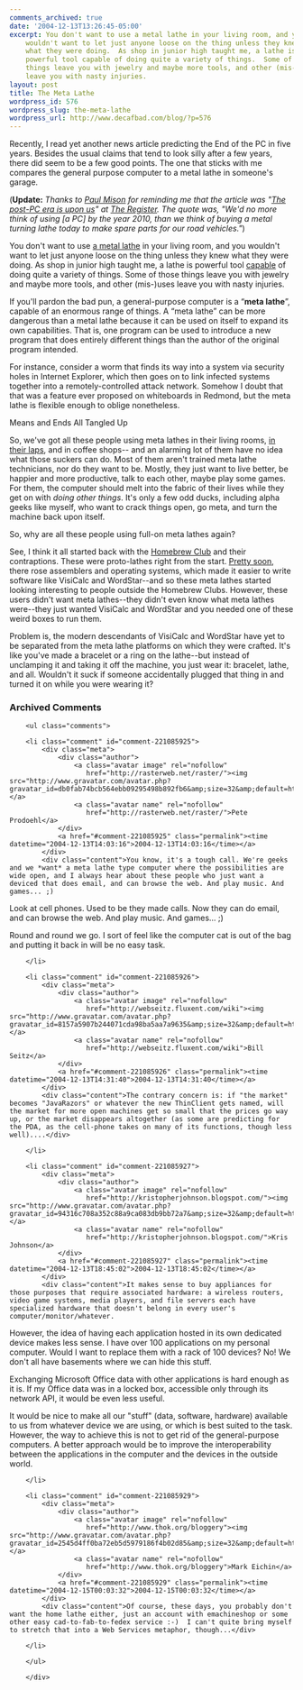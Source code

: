 ```yaml
---
comments_archived: true
date: '2004-12-13T13:26:45-05:00'
excerpt: You don't want to use a metal lathe in your living room, and you
    wouldn't want to let just anyone loose on the thing unless they knew
    what they were doing.  As shop in junior high taught me, a lathe is
    powerful tool capable of doing quite a variety of things.  Some of those
    things leave you with jewelry and maybe more tools, and other (mis-)uses
    leave you with nasty injuries.
layout: post
title: The Meta Lathe
wordpress_id: 576
wordpress_slug: the-meta-lathe
wordpress_url: http://www.decafbad.com/blog/?p=576
---
```

Recently, I read yet another news article predicting the End of the PC in five years.  Besides the usual claims that tend to look silly after a few years, there did seem to be a few good points.  The one that sticks with me compares the general purpose computer to a metal lathe in someone's garage.  

(**Update:** *Thanks to [Paul Mison](http://husk.org/blog/) for reminding me that the article was "[The post-PC era is upon us](http://www.theregister.co.uk/2004/12/06/post_pc_era/)" at [The Register](http://www.theregister.co.uk/).  The quote was, "We'd no more think of using [a PC] by the year 2010, than we think of buying a metal turning lathe today to make spare parts for our road vehicles."*)

You don't want to use [a metal lathe][metallathepic] in your living room, and you wouldn't want to let just anyone loose on the thing unless they knew what they were doing.  As shop in junior high taught me, a lathe is powerful tool [capable][metallathe] of doing quite a variety of things.  Some of those things leave you with jewelry and maybe more tools, and other (mis-)uses leave you with nasty injuries.

If you'll pardon the bad pun, a general-purpose computer is a &#8220;**meta lathe**&#8221;, capable of an enormous range of things.  A &#8220;meta lathe&#8221; can be more dangerous than a metal lathe because it can be used on itself to expand its own capabilities.  That is, one program can be used to introduce a new program that does entirely different things than the author of the original program intended.

For instance, consider a worm that finds its way into a system via security holes in Internet Explorer, which then goes on to link infected systems together into a remotely-controlled attack network.  Somehow I doubt that that was a feature ever proposed on whiteboards in Redmond, but the meta lathe is flexible enough to oblige nonetheless.

Means and Ends All Tangled Up

So, we've got all these people using meta lathes in their living rooms, [in their laps][laptops], and in coffee shops-- and an alarming lot of them have no idea what those suckers can do.  Most of them aren't trained meta lathe technicians, nor do they want to be.  Mostly, they just want to live better, be happier and more productive, talk to each other, maybe play some games.  For them, the computer should melt into the fabric of their lives while they get on with *doing other things*.  It's only a few odd ducks, including alpha geeks like myself, who want to crack things open, go meta, and turn the machine back upon itself.  

So, why are all these people using full-on meta lathes again?  

See, I think it all started back with the [Homebrew Club][homebrew] and their contraptions.  These were proto-lathes right from the start.  [Pretty soon][visicalc], there rose assemblers and operating systems, which made it easier to write software like VisiCalc and WordStar--and so these meta lathes started looking interesting to people outside the Homebrew Clubs.  However, these users didn't want meta lathes--they didn't even know what meta lathes were--they just wanted VisiCalc and WordStar and you needed one of these weird boxes to run them.  

Problem is, the modern descendants of VisiCalc and WordStar have yet to be separated from the meta lathe platforms on which they were crafted.  It's like you've made a bracelet or a ring on the lathe--but instead of unclamping it and taking it off the machine, you just wear it: bracelet, lathe, and all.  Wouldn't it suck if someone accidentally plugged that thing in and turned it on while you were wearing it?

[pacman]: http://www.geocities.jp/nchikada/pac/
[visicalc]: http://www.thocp.net/timeline/1978.htm
[homebrew]: http://www.thocp.net/timeline/1976.htm
[embeddedlinux]: http://www.linuxdevices.com/
[imovie]: http://www.apple.com/ilife/imovie/
[garageband]: http://www.apple.com/ilife/garageband/
[metallathe]: http://www.baileycraft.com/spsd400.htm
[geb]: http://www.amazon.com/exec/obidos/tg/detail/-/0465026567/qid=1102711352/sr=8-1/ref=pd_csp_1/103-2224698-6674213?v=glance&#38;s=books&#38;n=507846
[invisiblecomputer]: http://www.amazon.com/exec/obidos/ASIN/0262640414/0xdecafbad-20
[metallathepic]: http://www.baileycraft.com/sd400pic.htm
[yinyang]: http://www.drunkenblog.com/drunkenblog-archives/000356.html
[laptops]: http://my.webmd.com/content/article/98/104676.htm?z=1728_00000_1000_nb_01
[homeappliances]: http://www.decafbad.com/blog/2004/05/10/homebrew_entertainment_appliances_cheap_open_and_embattled
[wherepcheaded]: http://www.fortune.com/fortune/fastforward/0,15704,955951,00.html
[endofpcnigh]: http://www.theregister.co.uk/2004/01/15/the_end_of_the_pc/
[kurobox]: http://www.revolutionstore.com/
[linkstation]: http://www.buffalotech.com/wireless/products/NetworkProducts/HDH120LAN.html
[linksys_nslu2]: http://www.tomsnetworking.com/Sections-article85-page1.php
[gumstix]: http://www.gumstix.com/sys_tinycomp.html
[jini_endofdesktop]: http://www.artima.com/jini/jiniology/vision2.html
[home_motor]: http://gc.sfc.keio.ac.jp/class/2003_gc00001/slides/15/15.html
[home_motor_search]: http://www.google.com/search?q=+%22Home+Motor%22+%248.75+catalog+-domain&#38;btnG=Search

<div id="comments" class="comments archived-comments">
            <h3>Archived Comments</h3>
            
        <ul class="comments">
            
        <li class="comment" id="comment-221085925">
            <div class="meta">
                <div class="author">
                    <a class="avatar image" rel="nofollow" 
                       href="http://rasterweb.net/raster/"><img src="http://www.gravatar.com/avatar.php?gravatar_id=db0fab74bcb564ebb09295498b892fb6&amp;size=32&amp;default=http://mediacdn.disqus.com/1320279820/images/noavatar32.png"/></a>
                    <a class="avatar name" rel="nofollow" 
                       href="http://rasterweb.net/raster/">Pete Prodoehl</a>
                </div>
                <a href="#comment-221085925" class="permalink"><time datetime="2004-12-13T14:03:16">2004-12-13T14:03:16</time></a>
            </div>
            <div class="content">You know, it's a tough call. We're geeks and we *want* a meta lathe type computer where the possibilities are wide open, and I always hear about these people who just want a deviced that does email, and can browse the web. And play music. And games... ;)

Look at cell phones. Used to be they made calls. Now they can do email, and can browse the web. And play music. And games... ;)

Round and round we go. I sort of feel like the computer cat is out of the bag and putting it back in will be no easy task.</div>
            
        </li>
    
        <li class="comment" id="comment-221085926">
            <div class="meta">
                <div class="author">
                    <a class="avatar image" rel="nofollow" 
                       href="http://webseitz.fluxent.com/wiki"><img src="http://www.gravatar.com/avatar.php?gravatar_id=8157a5907b244071cda98ba5aa7a9635&amp;size=32&amp;default=http://mediacdn.disqus.com/1320279820/images/noavatar32.png"/></a>
                    <a class="avatar name" rel="nofollow" 
                       href="http://webseitz.fluxent.com/wiki">Bill Seitz</a>
                </div>
                <a href="#comment-221085926" class="permalink"><time datetime="2004-12-13T14:31:40">2004-12-13T14:31:40</time></a>
            </div>
            <div class="content">The contrary concern is: if "the market" becomes "JavaRazors" or whatever the new ThinClient gets named, will the market for more open machines get so small that the prices go way up, or the market disappears altogether (as some are predicting for the PDA, as the cell-phone takes on many of its functions, though less well)....</div>
            
        </li>
    
        <li class="comment" id="comment-221085927">
            <div class="meta">
                <div class="author">
                    <a class="avatar image" rel="nofollow" 
                       href="http://kristopherjohnson.blogspot.com/"><img src="http://www.gravatar.com/avatar.php?gravatar_id=94316c708a352c88a9ca083db9bb72a7&amp;size=32&amp;default=http://mediacdn.disqus.com/1320279820/images/noavatar32.png"/></a>
                    <a class="avatar name" rel="nofollow" 
                       href="http://kristopherjohnson.blogspot.com/">Kris Johnson</a>
                </div>
                <a href="#comment-221085927" class="permalink"><time datetime="2004-12-13T18:45:02">2004-12-13T18:45:02</time></a>
            </div>
            <div class="content">It makes sense to buy appliances for those purposes that require associated hardware: a wireless routers, video game systems, media players, and file servers each have specialized hardware that doesn't belong in every user's computer/monitor/whatever.

However, the idea of having each application hosted in its own dedicated device makes less sense. I have over 100 applications on my personal computer. Would I want to replace them with a rack of 100 devices? No! We don't all have basements where we can hide this stuff.

Exchanging Microsoft Office data with other applications is hard enough as it is. If my Office data was in a locked box, accessible only through its network API, it would be even less useful.

It would be nice to make all our "stuff" (data, software, hardware) available to us from whatever device we are using, or which is best suited to the task. However, the way to achieve this is not to get rid of the general-purpose computers. A better approach would be to improve the interoperability between the applications in the computer and the devices in the outside world.</div>
            
        </li>
    
        <li class="comment" id="comment-221085929">
            <div class="meta">
                <div class="author">
                    <a class="avatar image" rel="nofollow" 
                       href="http://www.thok.org/bloggery"><img src="http://www.gravatar.com/avatar.php?gravatar_id=2545d4ff0ba72eb5d5979186f4b02d85&amp;size=32&amp;default=http://mediacdn.disqus.com/1320279820/images/noavatar32.png"/></a>
                    <a class="avatar name" rel="nofollow" 
                       href="http://www.thok.org/bloggery">Mark Eichin</a>
                </div>
                <a href="#comment-221085929" class="permalink"><time datetime="2004-12-15T00:03:32">2004-12-15T00:03:32</time></a>
            </div>
            <div class="content">Of course, these days, you probably don't want the home lathe either, just an account with emachineshop or some other easy cad-to-fab-to-fedex service :-)  I can't quite bring myself to stretch that into a Web Services metaphor, though...</div>
            
        </li>
    
        </ul>
    
        </div>
    